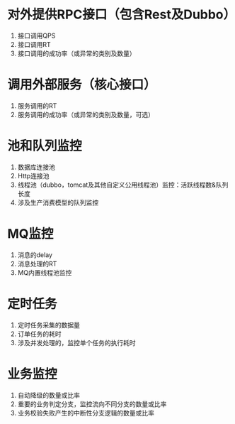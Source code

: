 # 对外提供RPC接口（包含Rest及Dubbo）
1. 接口调用QPS
2. 接口调用RT
3. 接口调用的成功率（或异常的类别及数量）

# 调用外部服务（核心接口）
1. 服务调用的RT
2. 服务调用的成功率（或异常的类别及数量，可选）

# 池和队列监控
1. 数据库连接池
2. Http连接池
3. 线程池（dubbo，tomcat及其他自定义公用线程池）监控：活跃线程数&队列长度
4. 涉及生产消费模型的队列监控

# MQ监控
1. 消息的delay
2. 消息处理的RT
3. MQ内置线程池监控

# 定时任务
1. 定时任务采集的数据量
2. 订单任务的耗时
3. 涉及并发处理的，监控单个任务的执行耗时

# 业务监控
1. 自动降级的数量或比率
2. 重要的业务判定分支，监控流向不同分支的数量或比率
3. 业务校验失败产生的中断性分支逻辑的数量或比率
